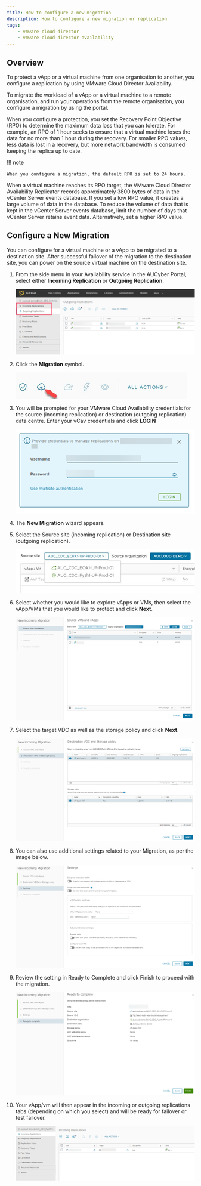```yaml
---
title: How to configure a new migration
description: How to configure a new migration or replication
tags:
    - vmware-cloud-director
    - vmware-cloud-director-availability
---
```


## Overview

To protect a vApp or a virtual machine from one organisation to another, you configure a replication by using VMware Cloud Director Availability.

To migrate the workload of a vApp or a virtual machine to a remote organisation, and run your operations from the remote organisation, you configure a migration by using the portal.

When you configure a protection, you set the Recovery Point Objective (RPO) to determine the maximum data loss that you can tolerate. For example, an RPO of 1 hour seeks to ensure that a virtual machine loses the data for no more than 1 hour during the recovery. For smaller RPO values, less data is lost in a recovery, but more network bandwidth is consumed keeping the replica up to date.

!!! note

    When you configure a migration, the default RPO is set to 24 hours.

When a virtual machine reaches its RPO target, the VMware Cloud Director Availability Replicator records approximately 3800 bytes of data in the vCenter Server events database. If you set a low RPO value, it creates a large volume of data in the database. To reduce the volume of data that is kept in the vCenter Server events database, limit the number of days that vCenter Server retains event data. Alternatively, set a higher RPO value.

## Configure a New Migration

You can configure for a virtual machine or a vApp to be migrated to a destination site. After successful failover of the migration to the destination site, you can power on the source virtual machine on the destination site.

1. From the side menu in your Availability service in the AUCyber Portal, select either **Incoming Replication** or **Outgoing Replication**.

    ![Replication selection](./assets/ReplicationSelection.png)

1. Click the **Migration** symbol.

    ![New Migration](./assets/NewMigration.jpg)

1. You will be prompted for your VMware Cloud Availability credentials for the source (incoming replication) or destination (outgoing replication) data centre. Enter your vCav credentials and click **LOGIN**

    ![vCav Credentials](./assets/vCAVCredentials.png)

1. The **New Migration** wizard appears.

1. Select the Source site (incoming replication) or Destination site (outgoing replication).

    ![Source site](./assets/Sourcesite.jpg)

1. Select whether you would like to explore vApps or VMs, then select the vApp/VMs that you would like to protect and click **Next**.

    ![vms vapps](./assets/vm_vapps.png)  

1. Select the target VDC as well as the storage policy and click **Next**.

    ![destination VDC and Storage policy](./assets/destinationVDCandStoragepolicy.png)

1. You can also use additional settings related to your Migration, as per the image below.

    ![settings](./assets/Settings.png)

1. Review the setting in Ready to Complete and click Finish to proceed with the migration.

    ![complete](./assets/complete.png)  
    
1. Your vApp/vm will then appear in the incoming or outgoing replications tabs (depending on which you select) and will be ready for failover or test failover.

    ![incoming outgoing](./assets/incoming_outgoing.png)
